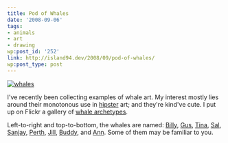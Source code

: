```yaml
---
title: Pod of Whales
date: '2008-09-06'
tags:
- animals
- art
- drawing
wp:post_id: '252'
link: http://island94.dev/2008/09/pod-of-whales/
wp:post_type: post
---
```


[ ![whales](http://farm4.static.flickr.com/3240/2834048816_7123ed8f06.jpg) ](http://flickr.com/photos/bensheldon/sets/72157607143743022/ "whales by bensheldon, on Flickr")

I've recently been collecting examples of whale art. My interest mostly lies around their monotonous use in [hipster](http://www.adbusters.org/magazine/79/hipster.html) art; and they're kind've cute. I put up on Flickr a gallery of [whale archetypes](http://flickr.com/photos/bensheldon/sets/72157607143743022/).

Left-to-right and top-to-bottom, the whales are named: [Billy](http://flickr.com/photos/bensheldon/2833199805/in/set-72157607143743022/), [Gus](http://flickr.com/photos/bensheldon/2834038730/in/set-72157607143743022/), [Tina](http://flickr.com/photos/bensheldon/2834038592/in/set-72157607143743022/), [Sal](http://flickr.com/photos/bensheldon/2833199831/in/set-72157607143743022/), [Sanjay](http://flickr.com/photos/bensheldon/2834038776/in/set-72157607143743022/), [Perth](http://flickr.com/photos/bensheldon/2833199879/in/set-72157607143743022/), [Jill](http://flickr.com/photos/bensheldon/2833199761/in/set-72157607143743022/), [Buddy](http://flickr.com/photos/bensheldon/2834038812/in/set-72157607143743022/), and [Ann](http://farm4.static.flickr.com/3175/2833199805_d370afaf8d_s.jpg). Some of them may be familiar to you.